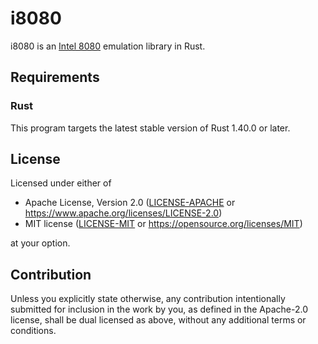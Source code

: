 # i8080

i8080 is an [Intel 8080] emulation library in Rust.

[Intel 8080]: https://en.wikipedia.org/wiki/Intel_8080

## Requirements

### Rust

This program targets the latest stable version of Rust 1.40.0 or later.

## License

Licensed under either of

 * Apache License, Version 2.0
   ([LICENSE-APACHE](LICENSE-APACHE) or https://www.apache.org/licenses/LICENSE-2.0)
 * MIT license
   ([LICENSE-MIT](LICENSE-MIT) or https://opensource.org/licenses/MIT)

at your option.

## Contribution

Unless you explicitly state otherwise, any contribution intentionally submitted
for inclusion in the work by you, as defined in the Apache-2.0 license, shall
be dual licensed as above, without any additional terms or conditions.
